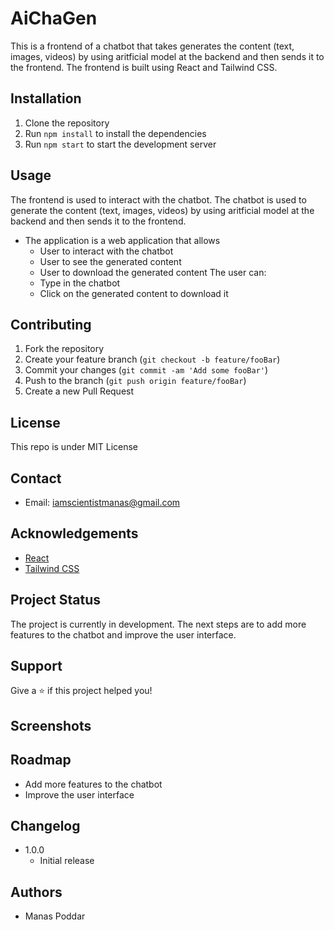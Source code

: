 # AiChaGen

This is a frontend of a chatbot that takes generates the content (text, images, videos) by using aritficial model at the backend and then sends it to the frontend. The frontend is built using React and Tailwind CSS.

## Installation

1. Clone the repository
2. Run `npm install` to install the dependencies
3. Run `npm start` to start the development server

## Usage

The frontend is used to interact with the chatbot. The chatbot is used to generate the content (text, images, videos) by using aritficial model at the backend and then sends it to the frontend.
- The application is a web application that allows
    - User to interact with the chatbot
    - User to see the generated content
    - User to download the generated content
    The user can:
    - Type in the chatbot
    - Click on the generated content to download it

## Contributing

1. Fork the repository
2. Create your feature branch (`git checkout -b feature/fooBar`)
3. Commit your changes (`git commit -am 'Add some fooBar'`)
4. Push to the branch (`git push origin feature/fooBar`)
5. Create a new Pull Request

## License

This repo is under MIT License

## Contact

- Email: [iamscientistmanas@gmail.com](mailto:iamscientistmanas@gmail.com)

## Acknowledgements

- [React](https://reactjs.org/)
- [Tailwind CSS](https://tailwindcss.com/)

## Project Status

The project is currently in development. The next steps are to add more features to the chatbot and improve the user interface.

## Support

Give a ⭐️ if this project helped you!

## Screenshots



## Roadmap

- Add more features to the chatbot
- Improve the user interface

## Changelog

- 1.0.0
    - Initial release

## Authors

- Manas Poddar
